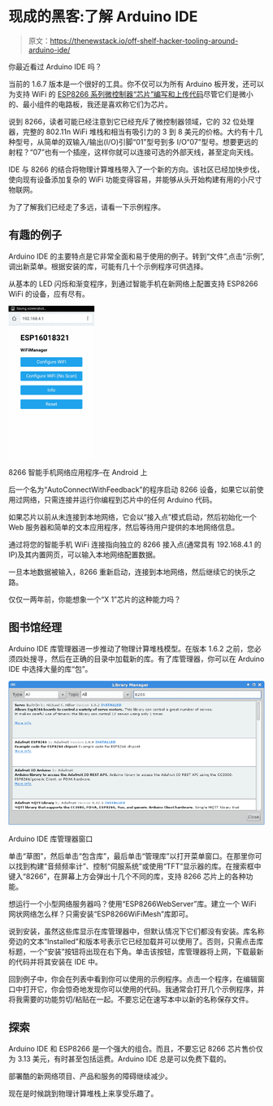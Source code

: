 # 现成的黑客:了解 Arduino IDE

> 原文：<https://thenewstack.io/off-shelf-hacker-tooling-around-arduino-ide/>

你最近看过 Arduino IDE 吗？

当前的 1.6.7 版本是一个很好的工具。你不仅可以为所有 Arduino 板开发，还可以为支持 WiFi 的 [ESP8266 系列微控制器“芯片”编写和上传代码](http://www.esp8266.com/)尽管它们是微小的、最小组件的电路板，我还是喜欢称它们为芯片。

说到 8266，读者可能已经注意到它已经充斥了微控制器领域，它的 32 位处理器，完整的 802.11n WiFi 堆栈和相当有吸引力的 3 到 8 美元的价格。大约有十几种型号，从简单的双输入/输出(I/O)引脚“01”型号到多 I/O“07”型号。想要更远的射程？“07”也有一个插座，这样你就可以连接可选的外部天线，甚至定向天线。

IDE 与 8266 的结合将物理计算堆栈带入了一个新的方向。该社区已经加快步伐，使向现有设备添加复杂的 WiFi 功能变得容易，并能够从头开始构建有用的小尺寸物联网。

为了了解我们已经走了多远，请看一下示例程序。

## 有趣的例子

Arduino IDE 的主要特点是它非常全面和易于使用的例子。转到“文件”,点击“示例”,调出新菜单。根据安装的库，可能有几十个示例程序可供选择。

从基本的 LED 闪烁和渐变程序，到通过智能手机在新网络上配置支持 ESP8266 WiFi 的设备，应有尽有。

![8266 Smart Phone Web App - On Android](img/d30ebdb210c5f071afa78a41df878146.png)

8266 智能手机网络应用程序–在 Android 上

后一个名为“AutoConnectWithFeedback”的程序启动 8266 设备，如果它以前使用过网络，只需连接并运行你编程到芯片中的任何 Arduino 代码。

如果芯片以前从未连接到本地网络，它会以“接入点”模式启动，然后初始化一个 Web 服务器和简单的文本应用程序，然后等待用户提供的本地网络信息。

通过将您的智能手机 WiFi 连接指向独立的 8266 接入点(通常具有 192.168.4.1 的 IP)及其内置网页，可以输入本地网络配置数据。

一旦本地数据被输入，8266 重新启动，连接到本地网络，然后继续它的快乐之路。

仅仅一两年前，你能想象一个“X 1”芯片的这种能力吗？

## 图书馆经理

Arduino IDE 库管理器进一步推动了物理计算堆栈模型。在版本 1.6.2 之前，您必须四处搜寻，然后在正确的目录中加载新的库。有了库管理器，你可以在 Arduino IDE 中选择大量的库“包”。

![Arduino IDE Library Manager Window](img/3761a7ccabf3f915bb99d84491dbe482.png)

Arduino IDE 库管理器窗口

单击“草图”，然后单击“包含库”，最后单击“管理库”以打开菜单窗口。在那里你可以找到构建“音频频率计”、控制“伺服系统”或使用“TFT”显示器的库。在搜索框中键入“8266”，在屏幕上方会弹出十几个不同的库，支持 8266 芯片上的各种功能。

想运行一个小型网络服务器吗？使用“ESP8266WebServer”库。建立一个 WiFi 网状网络怎么样？只需安装“ESP8266WiFiMesh”库即可。

说到安装，虽然这些库显示在库管理器中，但默认情况下它们都没有安装。库名称旁边的文本“Installed”和版本号表示它已经加载并可以使用了。否则，只需点击库标题，一个“安装”按钮将出现在右下角。单击该按钮，库管理器将上网，下载最新的代码并将其安装在 IDE 中。

回到例子中，你会在列表中看到你可以使用的示例程序。点击一个程序，在编辑窗口中打开它，你会惊奇地发现你可以使用的代码。我通常会打开几个示例程序，并将我需要的功能剪切/粘贴在一起。不要忘记在速写本中以新的名称保存文件。

## 探索

Arduino IDE 和 ESP8266 是一个强大的组合。而且，不要忘记 8266 芯片售价仅为 3.13 美元，有时甚至包括运费。Arduino IDE 总是可以免费下载的。

部署酷的新网络项目、产品和服务的障碍继续减少。

现在是时候跳到物理计算堆栈上来享受乐趣了。

<svg xmlns:xlink="http://www.w3.org/1999/xlink" viewBox="0 0 68 31" version="1.1"><title>Group</title> <desc>Created with Sketch.</desc></svg>